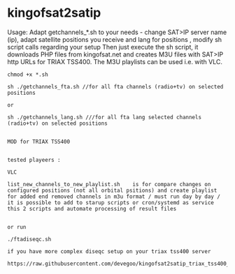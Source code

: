 # kingofsat2satip
Usage:
Adapt getchannels_*.sh to your needs - change SAT>IP server name (ip), adapt satellite positions you receive and lang for positions , modify  sh script calls regarding your setup 
Then just execute the sh script, it downloads PHP files from kingofsat.net and creates M3U files with SAT>IP http URLs for TRIAX TSS400. The M3U playlists can be used i.e. with VLC.
```
chmod +x *.sh

sh ./getchannels_fta.sh //for all fta channels (radio+tv) on selected positions

or 

sh ./getchannels_lang.sh ///for all fta lang selected channels (radio+tv) on selected positions


MOD for TRIAX TSS400 


tested playeers :

VLC 

list_new_channels_to_new_playlist.sh    is for compare changes on configured positions (not all orbital psitions) and create playlist for added end removed channels in m3u format / must run day by day / it is possible to add to starup scripts or cron/systemd as service this 2 scripts and automate processing of result files


or run 

./ftadiseqc.sh

if you have more complex diseqc setup on your triax tss400 server

https://raw.githubusercontent.com/devegoo/kingofsat2satip_triax_tss400_m3u/19b67f6e85d44adf6516d8a193b097dbd9508a62/src_satip_diseqc_sat_positions.png
